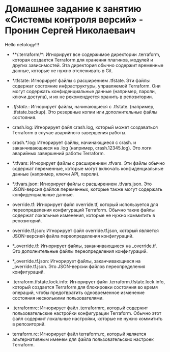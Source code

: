 # Домашнее задание к занятию «Системы контроля версий» - Пронин Сергей Николаеваич

Hello netology!!!

- **/.terraform/*:
Игнорирует все содержимое директории .terraform, которая создается Terraform для хранения плагинов, модулей и других зависимостей. Эта директория обычно содержит временные данные, которые не нужно отслеживать в Git.

- *.tfstate:
Игнорирует файлы с расширением .tfstate. Эти файлы содержат состояние инфраструктуры, управляемой Terraform. Они могут содержать конфиденциальные данные (например, пароли, ключи доступа), и их не рекомендуется хранить в репозитории.

- *.tfstate.*:
Игнорирует файлы, начинающиеся с .tfstate. (например, .tfstate.backup). Это резервные копии или дополнительные файлы состояния.

- crash.log:
Игнорирует файл crash.log, который может создаваться Terraform в случае аварийного завершения работы.

- crash.*.log:
Игнорирует файлы, начинающиеся с crash. и заканчивающиеся на .log (например, crash.12345.log). Это логи аварийных завершений работы Terraform.

- *.tfvars:
Игнорирует файлы с расширением .tfvars. Эти файлы обычно содержат переменные, которые могут включать конфиденциальные данные (например, ключи API, пароли).

- *.tfvars.json:
Игнорирует файлы с расширением .tfvars.json. Это JSON-версия файлов переменных, которые также могут содержать конфиденциальные данные.

- override.tf:
Игнорирует файл override.tf, который используется для переопределения конфигураций Terraform. Обычно такие файлы содержат локальные изменения, которые не нужно коммитить в репозиторий.

- override.tf.json:
Игнорирует файл override.tf.json, который является JSON-версией файла переопределения конфигураций.

- *_override.tf:
Игнорирует файлы, заканчивающиеся на _override.tf. Это дополнительные файлы переопределения конфигураций.

- *_override.tf.json:
Игнорирует файлы, заканчивающиеся на _override.tf.json. Это JSON-версии файлов переопределения конфигураций.

- .terraform.tfstate.lock.info:
Игнорирует файл .terraform.tfstate.lock.info, который создается Terraform для блокировки состояния во время операций, чтобы предотвратить одновременное изменение состояния несколькими пользователями.

- .terraformrc:
Игнорирует файл .terraformrc, который содержит пользовательские настройки конфигурации Terraform. Обычно этот файл содержит локальные настройки, которые не нужно коммитить в репозиторий.

- terraform.rc:
Игнорирует файл terraform.rc, который является альтернативным именем для файла пользовательских настроек Terraform.
